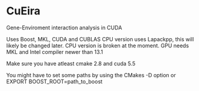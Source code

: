 CuEira
======

Gene-Enviroment interaction analysis in CUDA

Uses Boost, MKL, CUDA and CUBLAS
CPU version uses Lapackpp, this will likely be changed later. CPU version is broken at the moment.
GPU needs MKL and Intel compiler newer than 13.1

Make sure you have atleast cmake 2.8 and cuda 5.5

You might have to set some paths by using the CMakes -D option or EXPORT BOOST_ROOT=path_to_boost
